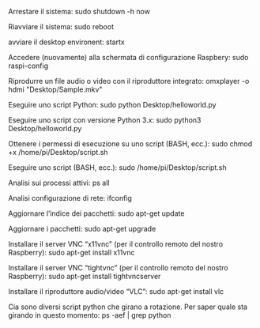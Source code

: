 Arrestare il sistema:
sudo shutdown -h now

Riavviare il sistema:
sudo reboot

avviare il desktop environent:
startx

Accedere (nuovamente) alla schermata di configurazione Raspbery:
sudo raspi-config

Riprodurre un file audio o video con il riproduttore integrato:
omxplayer -o hdmi "Desktop/Sample.mkv"

Eseguire uno script Python:
sudo python Desktop/helloworld.py

Eseguire uno script con versione Python 3.x:
sudo python3 Desktop/helloworld.py

Ottenere i permessi di esecuzione su uno script (BASH, ecc.):
sudo chmod +x /home/pi/Desktop/script.sh

Eseguire uno script (BASH, ecc.):
sudo /home/pi/Desktop/script.sh

Analisi sui processi attivi:
ps all

Analisi configurazione di rete:
ifconfig

Aggiornare l’indice dei pacchetti:
sudo apt-get update

Aggiornare i pacchetti:
sudo apt-get upgrade

Installare il server VNC “x11vnc” (per il controllo remoto del nostro Raspberry):
sudo apt-get install x11vnc

Installare il server VNC “tightvnc” (per il controllo remoto del nostro Raspberry):
sudo apt-get install tightvncserver

Installare il riproduttore audio/video “VLC”:
sudo apt-get install vlc

Cia sono diversi script python che girano a rotazione. Per saper quale sta girando in questo momento:
ps -aef | grep python
